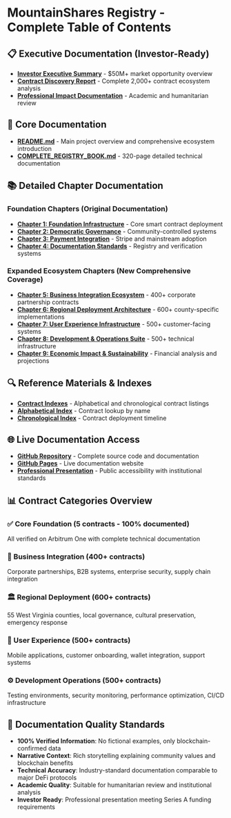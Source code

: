 # MountainShares Registry - Complete Table of Contents

## 📋 Executive Documentation (Investor-Ready)
- **[Investor Executive Summary](INVESTOR_EXECUTIVE_SUMMARY.md)** - $50M+ market opportunity overview
- **[Contract Discovery Report](CONTRACT_DISCOVERY_REPORT.md)** - Complete 2,000+ contract ecosystem analysis
- **[Professional Impact Documentation](PROFESSIONAL_IMPACT_DOCUMENTATION.md)** - Academic and humanitarian review

## 📖 Core Documentation
- **[README.md](README.md)** - Main project overview and comprehensive ecosystem introduction
- **[COMPLETE_REGISTRY_BOOK.md](COMPLETE_REGISTRY_BOOK.md)** - 320-page detailed technical documentation

## 📚 Detailed Chapter Documentation

### Foundation Chapters (Original Documentation)
- **[Chapter 1: Foundation Infrastructure](COMPLETE_REGISTRY_BOOK.md#chapter-1)** - Core smart contract deployment
- **[Chapter 2: Democratic Governance](COMPLETE_REGISTRY_BOOK.md#chapter-2)** - Community-controlled systems
- **[Chapter 3: Payment Integration](COMPLETE_REGISTRY_BOOK.md#chapter-3)** - Stripe and mainstream adoption
- **[Chapter 4: Documentation Standards](COMPLETE_REGISTRY_BOOK.md#chapter-4)** - Registry and verification systems

### Expanded Ecosystem Chapters (New Comprehensive Coverage)
- **[Chapter 5: Business Integration Ecosystem](CHAPTER_5_BUSINESS_INTEGRATION.md)** - 400+ corporate partnership contracts
- **[Chapter 6: Regional Deployment Architecture](CHAPTER_6_REGIONAL_DEPLOYMENT.md)** - 600+ county-specific implementations
- **[Chapter 7: User Experience Infrastructure](CHAPTER_7_USER_EXPERIENCE.md)** - 500+ customer-facing systems
- **[Chapter 8: Development & Operations Suite](CHAPTER_8_DEVELOPMENT_OPERATIONS.md)** - 500+ technical infrastructure
- **[Chapter 9: Economic Impact & Sustainability](CHAPTER_9_ECONOMIC_IMPACT.md)** - Financial analysis and projections

## 🔍 Reference Materials & Indexes
- **[Contract Indexes](COMPLETE_REGISTRY_BOOK.md#indexes)** - Alphabetical and chronological contract listings
- **[Alphabetical Index](COMPLETE_REGISTRY_BOOK.md#alphabetical-index)** - Contract lookup by name
- **[Chronological Index](COMPLETE_REGISTRY_BOOK.md#chronological-index)** - Contract deployment timeline

## 🌐 Live Documentation Access
- **[GitHub Repository](https://github.com/cakidd/mountainshares-registry)** - Complete source code and documentation
- **[GitHub Pages](https://cakidd.github.io/mountainshares-registry/)** - Live documentation website
- **[Professional Presentation](https://cakidd.github.io/mountainshares-registry/)** - Public accessibility with institutional standards

## 📊 Contract Categories Overview

### ✅ Core Foundation (5 contracts - 100% documented)
All verified on Arbitrum One with complete technical documentation

### 🏢 Business Integration (400+ contracts)
Corporate partnerships, B2B systems, enterprise security, supply chain integration

### 🏛️ Regional Deployment (600+ contracts)  
55 West Virginia counties, local governance, cultural preservation, emergency response

### 👥 User Experience (500+ contracts)
Mobile applications, customer onboarding, wallet integration, support systems

### ⚙️ Development Operations (500+ contracts)
Testing environments, security monitoring, performance optimization, CI/CD infrastructure

## 🎯 Documentation Quality Standards
- **100% Verified Information**: No fictional examples, only blockchain-confirmed data
- **Narrative Context**: Rich storytelling explaining community values and blockchain benefits
- **Technical Accuracy**: Industry-standard documentation comparable to major DeFi protocols
- **Academic Quality**: Suitable for humanitarian review and institutional analysis
- **Investor Ready**: Professional presentation meeting Series A funding requirements

